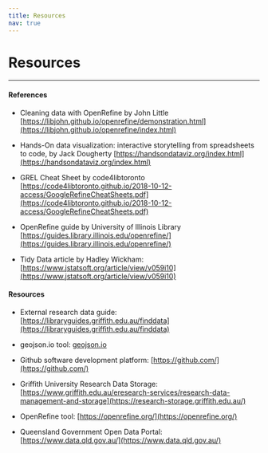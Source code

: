 ```yaml
---
title: Resources
nav: true
---
```

# Resources
----

#### References

- Cleaning data with OpenRefine by John Little [https://libjohn.github.io/openrefine/demonstration.html](https://libjohn.github.io/openrefine/index.html)

- Hands-On data visualization: interactive storytelling from spreadsheets to code, by Jack Dougherty [https://handsondataviz.org/index.html](https://handsondataviz.org/index.html)

- GREL Cheat Sheet by code4libtoronto [https://code4libtoronto.github.io/2018-10-12-access/GoogleRefineCheatSheets.pdf](https://code4libtoronto.github.io/2018-10-12-access/GoogleRefineCheatSheets.pdf)

- OpenRefine guide by University of Illinois Library [https://guides.library.illinois.edu/openrefine/](https://guides.library.illinois.edu/openrefine/)

- Tidy Data article by Hadley Wickham: [https://www.jstatsoft.org/article/view/v059i10](https://www.jstatsoft.org/article/view/v059i10)

#### Resources

- External research data guide: [https://libraryguides.griffith.edu.au/finddata](https://libraryguides.griffith.edu.au/finddata)

- geojson.io tool: [geojson.io](http://geojson.io/)

- Github software development platform: [https://github.com/](https://github.com/)

- Griffith University Research Data Storage: [https://www.griffith.edu.au/eresearch-services/research-data-management-and-storage](https://research-storage.griffith.edu.au/)

- OpenRefine tool: [https://openrefine.org/](https://openrefine.org/)

- Queensland Government Open Data Portal: [https://www.data.qld.gov.au/](https://www.data.qld.gov.au/)
